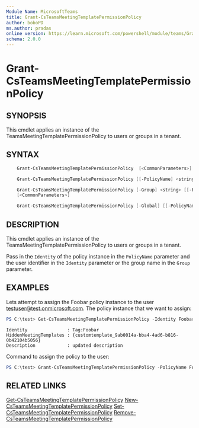 ```yaml
---
Module Name: MicrosoftTeams
title: Grant-CsTeamsMeetingTemplatePermissionPolicy
author: boboPD
ms.author: pradas
online version: https://learn.microsoft.com/powershell/module/teams/Grant-CsTeamsMeetingTemplatePermissionPolicy
schema: 2.0.0
---
```


# Grant-CsTeamsMeetingTemplatePermissionPolicy

## SYNOPSIS

This cmdlet applies an instance of the TeamsMeetingTemplatePermissionPolicy to users or groups in a tenant.

## SYNTAX

```powershell
    Grant-CsTeamsMeetingTemplatePermissionPolicy  [<CommonParameters>]

    Grant-CsTeamsMeetingTemplatePermissionPolicy [[-PolicyName] <string>] -Identity <string>  [<CommonParameters>]

    Grant-CsTeamsMeetingTemplatePermissionPolicy [-Group] <string> [[-PolicyName] <string>] -Rank <int>
    [<CommonParameters>]

    Grant-CsTeamsMeetingTemplatePermissionPolicy [-Global] [[-PolicyName] <string>] [-Force]  [<CommonParameters>]
```

## DESCRIPTION

This cmdlet applies an instance of the TeamsMeetingTemplatePermissionPolicy to users or groups in a tenant.

Pass in the `Identity` of the policy instance in the `PolicyName` parameter and the user identifier in the `Identity` parameter or the group name in the `Group` parameter.

## EXAMPLES

Lets attempt to assign the Foobar policy instance to the user testuser@test.onmicrosoft.com. The policy instance that we want to assign:

```powershell
PS C:\test> Get-CsTeamsMeetingTemplatePermissionPolicy -Identity Foobar
```
```output
Identity               : Tag:Foobar
HiddenMeetingTemplates : {customtemplate_9ab0014a-bba4-4ad6-b816-0b42104b5056}
Description            : updated description
```

Command to assign the policy to the user:

```powershell
PS C:\test> Grant-CsTeamsMeetingTemplatePermissionPolicy -PolicyName Foobar -Identity testuser@test.onmicrosoft.com
```

## RELATED LINKS
[Get-CsTeamsMeetingTemplatePermissionPolicy](Get-CsTeamsMeetingTemplatePermissionPolicy.md)
[New-CsTeamsMeetingTemplatePermissionPolicy](New-CsTeamsMeetingTemplatePermissionPolicy.md)
[Set-CsTeamsMeetingTemplatePermissionPolicy](Set-CsTeamsMeetingTemplatePermissionPolicy.md)
[Remove-CsTeamsMeetingTemplatePermissionPolicy](Remove-CsTeamsMeetingTemplatePermissionPolicy.md)